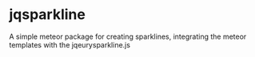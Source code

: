jqsparkline
===========
A simple meteor package for creating sparklines, integrating the meteor templates with the jqeurysparkline.js
